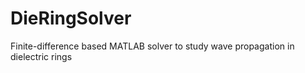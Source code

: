 # DieRingSolver
Finite-difference based MATLAB solver to study wave propagation in dielectric rings

